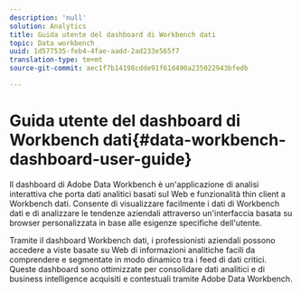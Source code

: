 ```yaml
---
description: 'null'
solution: Analytics
title: Guida utente del dashboard di Workbench dati
topic: Data workbench
uuid: 1d577535-feb4-4fae-aadd-2ad233e565f7
translation-type: tm+mt
source-git-commit: aec1f7b14198cdde91f61d490a235022943bfedb

---
```



# Guida utente del dashboard di Workbench dati{#data-workbench-dashboard-user-guide}

Il dashboard di Adobe Data Workbench è un&#39;applicazione di analisi interattiva che porta dati analitici basati sul Web e funzionalità thin client a Workbench dati. Consente di visualizzare facilmente i dati di Workbench dati e di analizzare le tendenze aziendali attraverso un&#39;interfaccia basata su browser personalizzata in base alle esigenze specifiche dell&#39;utente.

Tramite il dashboard Workbench dati, i professionisti aziendali possono accedere a viste basate su Web di informazioni analitiche facili da comprendere e segmentate in modo dinamico tra i feed di dati critici. Queste dashboard sono ottimizzate per consolidare dati analitici e di business intelligence acquisiti e contestuali tramite Adobe Data Workbench.
